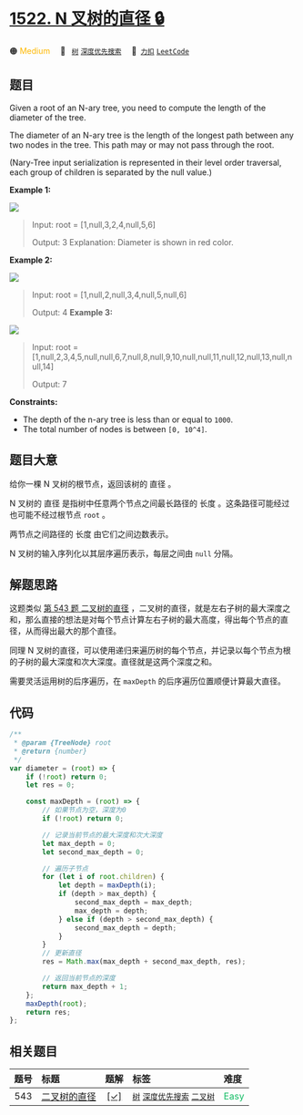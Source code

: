 # [1522. N 叉树的直径 🔒](https://2xiao.github.io/leetcode-js/problem/1522.html)

🟠 <font color=#ffb800>Medium</font>&emsp; 🔖&ensp; [`树`](/tag/tree.md) [`深度优先搜索`](/tag/depth-first-search.md)&emsp; 🔗&ensp;[`力扣`](https://leetcode.cn/problems/diameter-of-n-ary-tree) [`LeetCode`](https://leetcode.com/problems/diameter-of-n-ary-tree)

## 题目

Given a root of an N-ary tree, you need to compute the length of the diameter of the tree.

The diameter of an N-ary tree is the length of the longest path between any two nodes in the tree. This path may or may not pass through the root.

(Nary-Tree input serialization is represented in their level order traversal, each group of children is separated by the null value.)

**Example 1:**

![](https://assets.leetcode.com/uploads/2020/07/19/sample_2_1897.png)

> Input: root = [1,null,3,2,4,null,5,6]
>
> Output: 3
> Explanation: Diameter is shown in red color.

**Example 2:**

![](https://assets.leetcode.com/uploads/2020/07/19/sample_1_1897.png)

> Input: root = [1,null,2,null,3,4,null,5,null,6]
>
> Output: 4
> **Example 3:**

![](https://assets.leetcode.com/uploads/2020/07/19/sample_3_1897.png)

> Input: root = [1,null,2,3,4,5,null,null,6,7,null,8,null,9,10,null,null,11,null,12,null,13,null,null,14]
>
> Output: 7

**Constraints:**

- The depth of the n-ary tree is less than or equal to `1000`.
- The total number of nodes is between `[0, 10^4]`.

## 题目大意

给你一棵 N 叉树的根节点，返回该树的 直径 。

N 叉树的 直径 是指树中任意两个节点之间最长路径的 长度 。这条路径可能经过也可能不经过根节点 `root` 。

两节点之间路径的 长度 由它们之间边数表示。

N 叉树的输入序列化以其层序遍历表示，每层之间由 `null` 分隔。

## 解题思路

这题类似 [第 543 题 二叉树的直径](./0543.md) ，二叉树的直径，就是左右子树的最大深度之和，那么直接的想法是对每个节点计算左右子树的最大高度，得出每个节点的直径，从而得出最大的那个直径。

同理 N 叉树的直径，可以使用递归来遍历树的每个节点，并记录以每个节点为根的子树的最大深度和次大深度。直径就是这两个深度之和。

需要灵活运用树的后序遍历，在 `maxDepth` 的后序遍历位置顺便计算最大直径。

## 代码

```javascript
/**
 * @param {TreeNode} root
 * @return {number}
 */
var diameter = (root) => {
	if (!root) return 0;
	let res = 0;

	const maxDepth = (root) => {
		// 如果节点为空，深度为0
		if (!root) return 0;

		// 记录当前节点的最大深度和次大深度
		let max_depth = 0;
		let second_max_depth = 0;

		// 遍历子节点
		for (let i of root.children) {
			let depth = maxDepth(i);
			if (depth > max_depth) {
				second_max_depth = max_depth;
				max_depth = depth;
			} else if (depth > second_max_depth) {
				second_max_depth = depth;
			}
		}
		// 更新直径
		res = Math.max(max_depth + second_max_depth, res);

		// 返回当前节点的深度
		return max_depth + 1;
	};
	maxDepth(root);
	return res;
};
```

## 相关题目

<!-- prettier-ignore -->
| 题号 | 标题 | 题解 | 标签 | 难度 |
| :------: | :------ | :------: | :------ | :------ |
| 543 | [二叉树的直径](https://leetcode.com/problems/diameter-of-binary-tree) | [[✓]](/problem/0543.md) |  [`树`](/tag/tree.md) [`深度优先搜索`](/tag/depth-first-search.md) [`二叉树`](/tag/binary-tree.md) | <font color=#15bd66>Easy</font> |